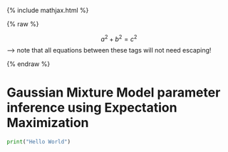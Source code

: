 {% include mathjax.html %}

 {% raw %} 
 	
$$a^2 + b^2 = c^2$$--> note that all equations between these tags will not need escaping!	

 {% endraw %} 

# Gaussian Mixture Model parameter inference using Expectation Maximization

```python
print("Hello World")
```
